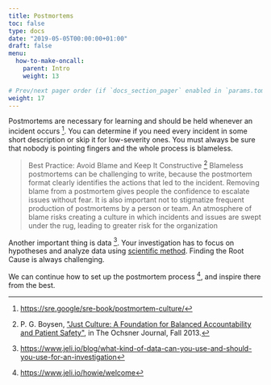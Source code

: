 ```yaml
---
title: Postmortems
toc: false
type: docs
date: "2019-05-05T00:00:00+01:00"
draft: false
menu:
  how-to-make-oncall:
    parent: Intro
    weight: 13

# Prev/next pager order (if `docs_section_pager` enabled in `params.toml`)
weight: 17
---
```


Postmortems are necessary for learning and should be held whenever an incident occurs [^1]. You can determine if you need every incident in some short description or skip it for low-severity ones. You must always be sure that nobody is pointing fingers and the whole process is blameless.

> Best Practice: Avoid Blame and Keep It Constructive [^Boy13]
> Blameless postmortems can be challenging to write, because the postmortem format clearly identifies the actions that led to the incident. Removing blame from a postmortem gives people the confidence to escalate issues without fear. It is also important not to stigmatize frequent production of postmortems by a person or team. An atmosphere of blame risks creating a culture in which incidents and issues are swept under the rug, leading to greater risk for the organization

Another important thing is data [^2]. Your investigation has to focus on hypotheses and analyze data using [scientific method](https://en.wikipedia.org/wiki/Scientific_method). Finding the Root Cause is always challenging.

We can continue how to set up the postmortem process [^3], and inspire there from the best.

[^1]: <https://sre.google/sre-book/postmortem-culture/>
[^2]: https://www.jeli.io/blog/what-kind-of-data-can-you-use-and-should-you-use-for-an-investigation
[^3]: https://www.jeli.io/howie/welcome
[^Boy13]: P. G. Boysen, ["Just Culture: A Foundation for Balanced Accountability and Patient Safety"](https://www.ncbi.nlm.nih.gov/pmc/articles/PMC3776518/), in The Ochsner Journal, Fall 2013.
